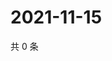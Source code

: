 # 2021-11-15

共 0 条

<!-- BEGIN WEIBO -->
<!-- 最后更新时间 Mon Nov 15 2021 23:15:08 GMT+0800 (China Standard Time) -->

<!-- END WEIBO -->

